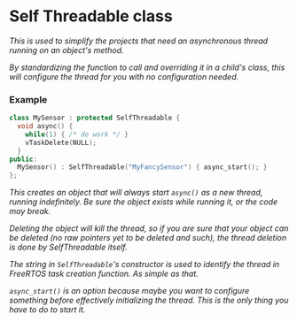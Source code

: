 # Self Threadable class

*This is used to simplify the projects that need an asynchronous thread running on an object's method.*

*By standardizing the function to call and overriding it in a child's class, this will configure the thread for you with no configuration needed.*

### Example

```cpp
class MySensor : protected SelfThreadable {
  void async() {
    while(1) { /* do work */ }
    vTaskDelete(NULL);
  }
public:
  MySensor() : SelfThreadable("MyFancySensor") { async_start(); }
};
```
*This creates an object that will always start `async()` as a new thread, running indefinitely. Be sure the object exists while running it, or the code may break.*

*Deleting the object will kill the thread, so if you are sure that your object can be deleted (no raw pointers yet to be deleted and such), the thread deletion is done by SelfThreadable itself.*

*The string in `SelfThreadable`'s constructor is used to identify the thread in FreeRTOS task creation function. As simple as that.*

*`async_start()` is an option because maybe you want to configure something before effectively initializing the thread. This is the only thing you have to do to start it.*
